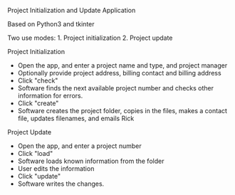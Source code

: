 Project Initialization and Update Application

Based on Python3 and tkinter

Two use modes:
    1. Project initialization
    2. Project update

Project Initialization

- Open the app, and enter a project name and type, and project manager
- Optionally provide project address, billing contact and billing address
- Click "check"
- Software finds the next available project number and checks other information for errors.
- Click "create"
- Software creates the project folder, copies in the files, makes a contact file, updates filenames, and emails Rick

Project Update

- Open the app, and enter a project number
- Click "load"
- Software loads known information from the folder
- User edits the information
- Click "update"
- Software writes the changes.